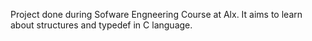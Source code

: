 Project done during Sofware Engneering Course at Alx. It aims to learn about structures and typedef in C language.
